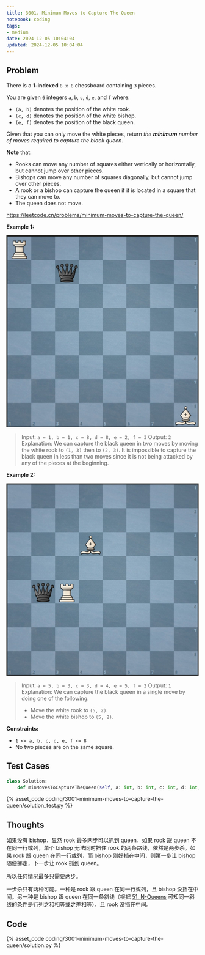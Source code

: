 ```yaml
---
title: 3001. Minimum Moves to Capture The Queen
notebook: coding
tags:
- medium
date: 2024-12-05 10:04:04
updated: 2024-12-05 10:04:04
---
```

## Problem

There is a **1-indexed** `8 x 8` chessboard containing `3` pieces.

You are given `6` integers `a`, `b`, `c`, `d`, `e`, and `f` where:

- `(a, b)` denotes the position of the white rook.
- `(c, d)` denotes the position of the white bishop.
- `(e, f)` denotes the position of the black queen.

Given that you can only move the white pieces, return _the **minimum** number of moves required to capture the black queen_.

**Note** that:

- Rooks can move any number of squares either vertically or horizontally, but cannot jump over other pieces.
- Bishops can move any number of squares diagonally, but cannot jump over other pieces.
- A rook or a bishop can capture the queen if it is located in a square that they can move to.
- The queen does not move.

<https://leetcode.cn/problems/minimum-moves-to-capture-the-queen/>

**Example 1:**

![case1](3001-minimum-moves-to-capture-the-queen/case1.png)

> Input: `a = 1, b = 1, c = 8, d = 8, e = 2, f = 3`
> Output: `2`
> Explanation: We can capture the black queen in two moves by moving the white rook to `(1, 3)` then to `(2, 3)`.
> It is impossible to capture the black queen in less than two moves since it is not being attacked by any of the pieces at the beginning.

**Example 2:**

![case2](3001-minimum-moves-to-capture-the-queen/case2.png)

> Input: `a = 5, b = 3, c = 3, d = 4, e = 5, f = 2`
> Output: `1`
> Explanation: We can capture the black queen in a single move by doing one of the following:
>
> - Move the white rook to `(5, 2)`.
> - Move the white bishop to `(5, 2)`.

**Constraints:**

- `1 <= a, b, c, d, e, f <= 8`
- No two pieces are on the same square.

## Test Cases

``` python
class Solution:
    def minMovesToCaptureTheQueen(self, a: int, b: int, c: int, d: int, e: int, f: int) -> int:
```

{% asset_code coding/3001-minimum-moves-to-capture-the-queen/solution_test.py %}

## Thoughts

如果没有 bishop，显然 rook 最多两步可以抓到 queen。如果 rook 跟 queen 不在同一行或列，单个 bishop 无法同时挡住 rook 的两条路线，依然是两步杀。如果 rook 跟 queen 在同一行或列，而 bishop 刚好挡在中间，则第一步让 bishop 随便挪走，下一步让 rook 抓到 queen。

所以任何情况最多只需要两步。

一步杀只有两种可能。一种是 rook 跟 queen 在同一行或列，且 bishop 没挡在中间。另一种是 bishop 跟 queen 在同一条斜线（根据 [51. N-Queens](51-n-queens) 可知同一斜线的条件是行列之和相等或之差相等），且 rook 没挡在中间。

## Code

{% asset_code coding/3001-minimum-moves-to-capture-the-queen/solution.py %}
